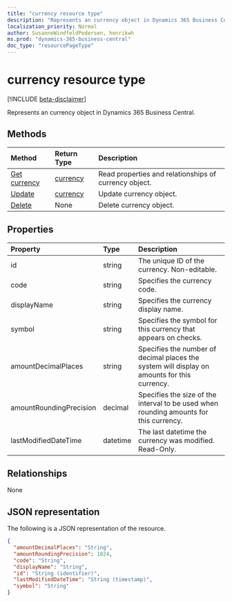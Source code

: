 ```yaml
---
title: "currency resource type"
description: "Represents an currency object in Dynamics 365 Business Central."
localization_priority: Normal
author: SusanneWindfeldPedersen, henrikwh
ms.prod: "dynamics-365-business-central"
doc_type: "resourcePageType"
---
```


# currency resource type

[!INCLUDE [beta-disclaimer](../../includes/beta-disclaimer.md)]

Represents an currency object in Dynamics 365 Business Central.

## Methods

| Method       | Return Type | Description |
|:-------------|:------------|:------------|
| [Get currency](../api/dynamics-currency-get.md) | [currency](dynamics-currency.md) | Read properties and relationships of currency object. |
| [Update](../api/dynamics-currency-update.md) | [currency](dynamics-currency.md) | Update currency object. |
| [Delete](../api/dynamics-currency-delete.md) | None | Delete currency object. |

## Properties

| Property	            | Type	 |Description                                                   |
|:----------------------|:-------|:-------------------------------------------------------------|
|id                     |string    |The unique ID of the currency. Non-editable.                  |
|code                   |string  |Specifies the currency code.                                  |
|displayName            |string  |Specifies the currency display name.                          |
|symbol                 |string  |Specifies the symbol for this currency that appears on checks.|
|amountDecimalPlaces    |string  |Specifies the number of decimal places the system will display on amounts for this currency.|
|amountRoundingPrecision|decimal |Specifies the size of the interval to be used when rounding amounts for this currency.|
|lastModifiedDateTime   |datetime|The last datetime the currency was modified. Read-Only.       |  

## Relationships

None

## JSON representation

The following is a JSON representation of the resource.

<!-- {
  "blockType": "resource",
  "optionalProperties": [

  ],
  "@odata.type": "microsoft.graph.currency",
  "baseType": "",
  "keyProperty": "id"
}-->

```json
{
  "amountDecimalPlaces": "String",
  "amountRoundingPrecision": 1024,
  "code": "String",
  "displayName": "String",
  "id": "String (identifier)",
  "lastModifiedDateTime": "String (timestamp)",
  "symbol": "String"
}
```

<!-- uuid: 16cd6b66-4b1a-43a1-adaf-3a886856ed98
2019-02-04 14:57:30 UTC -->
<!-- {
  "type": "#page.annotation",
  "description": "currency resource",
  "keywords": "",
  "section": "documentation",
  "tocPath": ""
}-->